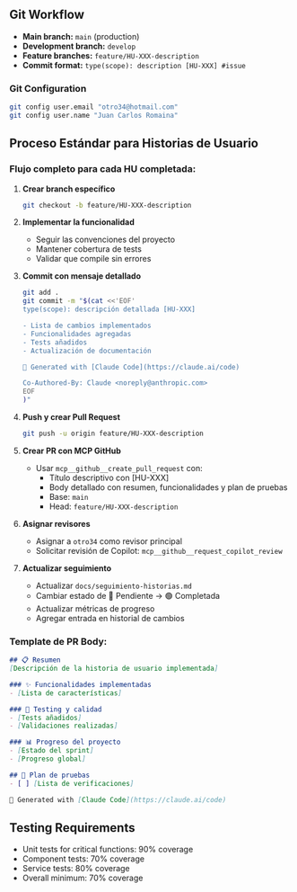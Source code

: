 ## Git Workflow

- **Main branch:** `main` (production)
- **Development branch:** `develop`
- **Feature branches:** `feature/HU-XXX-description`
- **Commit format:** `type(scope): description [HU-XXX] #issue`

### Git Configuration
```bash
git config user.email "otro34@hotmail.com"
git config user.name "Juan Carlos Romaina"
```

## Proceso Estándar para Historias de Usuario

### Flujo completo para cada HU completada:

1. **Crear branch específico**
   ```bash
   git checkout -b feature/HU-XXX-description
   ```

2. **Implementar la funcionalidad**
   - Seguir las convenciones del proyecto
   - Mantener cobertura de tests
   - Validar que compile sin errores

3. **Commit con mensaje detallado**
   ```bash
   git add .
   git commit -m "$(cat <<'EOF'
   type(scope): descripción detallada [HU-XXX]

   - Lista de cambios implementados
   - Funcionalidades agregadas
   - Tests añadidos
   - Actualización de documentación

   🤖 Generated with [Claude Code](https://claude.ai/code)

   Co-Authored-By: Claude <noreply@anthropic.com>
   EOF
   )"
   ```

4. **Push y crear Pull Request**
   ```bash
   git push -u origin feature/HU-XXX-description
   ```

5. **Crear PR con MCP GitHub**
   - Usar `mcp__github__create_pull_request` con:
     - Título descriptivo con [HU-XXX]
     - Body detallado con resumen, funcionalidades y plan de pruebas
     - Base: `main`
     - Head: `feature/HU-XXX-description`

6. **Asignar revisores**
   - Asignar a `otro34` como revisor principal
   - Solicitar revisión de Copilot: `mcp__github__request_copilot_review`

7. **Actualizar seguimiento**
   - Actualizar `docs/seguimiento-historias.md`
   - Cambiar estado de 🔵 Pendiente → 🟢 Completada
   - Actualizar métricas de progreso
   - Agregar entrada en historial de cambios

### Template de PR Body:
```markdown
## 📋 Resumen
[Descripción de la historia de usuario implementada]

### ✨ Funcionalidades implementadas
- [Lista de características]

### 🧪 Testing y calidad
- [Tests añadidos]
- [Validaciones realizadas]

### 📊 Progreso del proyecto
- [Estado del sprint]
- [Progreso global]

## 🔧 Plan de pruebas
- [ ] [Lista de verificaciones]

🤖 Generated with [Claude Code](https://claude.ai/code)
```

## Testing Requirements

- Unit tests for critical functions: 90% coverage
- Component tests: 70% coverage
- Service tests: 80% coverage
- Overall minimum: 70% coverage

